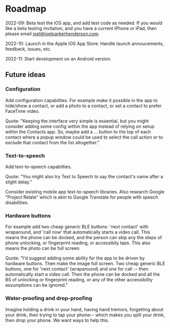 # Roadmap

2022-09: Beta test the iOS app, and add test code as needed. If you would like a beta testing invitation, and you have a current iPhone or iPad, then please email joel@joelparkerhenderson.com.

2022-10: Launch in the Apple iOS App Store. Handle launch annoucements, feedback, issues, etc.

2022-11: Start development on an Android version.  


## Future ideas


### Configuration

Add configuration capabilties. For example make it possible in the app to hide/show a contact, or add a photo to a contact, or set a contact to prefer FaceTime video. 

Quote: "Keeping the interface very simple is essential, but you might consider adding some config within the app instead of relying on setup within the Contacts app. So, maybe add a ... button to the top of each contact where a popup window could be used to select the call action or to exclude that contact from the list altogether."


### Text-to-speech

Add text-to-speech capabilties. 

Quote: "You might also try Text to Speech to say the contact's name after a slight delay." 

Consider existing mobile app text-to-speech libraries. Also research Google "Project Relate" which is akin to Google Translate for people with speech disabilities.

  
### Hardware buttons

For example add two cheap generic BLE buttons: 'next contact' with wraparound, and 'call now' that automatically starts a video call. This means the phone can be docked, and the person can skip any the steps of phone unlocking, or fingerprint reading, or accessibily taps. This also means the photo can be full screen. 

Quote: "I'd suggest adding some ability for the app to be driven by hardware buttons. Then make the image full screen. Two cheap generic BLE buttons, one for 'next contact' (wraparound) and one for call -- then automatically start a video call. Then the phone can be docked and all the BS of unlocking or fingerprint reading, or any of the other accessibility assumptions can be ignored."


### Water-proofing and drop-proofing

Imagine holding a drink in your hand, having hand tremors, forgetting about your drink, then trying to tap your phone-- which makes you spill your drink, then drop your phone. We want ways to help this.
